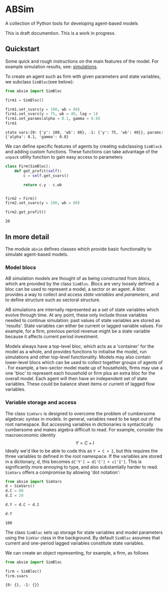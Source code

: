 # ABSim #

A collection of Python tools for developing agent-based models

This is draft documention. This is a work in progress.


## Quickstart ##

Some quick and rough instructions on the main features of the model. For example simulation results, see: [simulations](./Steindl_ABM_simulations.ipynb).

To create an agent such as firm with given parameters and state variables, we subclass `SimBloc`(see below):


```python
from absim import SimBloc

firm1 = SimBloc()

firm1.set_svars(y = 100, wb = 80)
firm1.set_svars(y = 75, wb = 40, lag = 1)
firm1.set_params(alpha = 0.1, gamma = 0.8)
firm1

```




    state vars:{0: {'y': 100, 'wb': 80}, -1: {'y': 75, 'wb': 40}}, params:{'alpha': 0.1, 'gamma': 0.8}



We can define specific features of agents by creating subclassing `SimBlock` and adding custom functions. These functions can take advantage of the `unpack` utility function to gain easy access to parameters 


```python
class Firm(SimBloc):
    def get_profit(self):
        c = self.get_svars()

        return c.y - c.wb


firm2 = Firm()
firm2.set_svars(y = 100, wb = 80)

firm2.get_profit()
```




    20



## In more detail ##

The module `absim` defines classes which provide basic functionality to simulate agent-based models.

### Model blocs ###


AB simulation models are thought of as being constructed from *blocs*, which are provided by the class `SimBloc`. Blocs are very loosely defined: a bloc can be used to represent a model, a sector or an agent. A bloc provides a way to collect and access *state variables* and *parameters*, and to define structure such as sectoral structure.

AB simulations are internally represented as a set of state variables which evolve through time. At any point, these only include those variables needed to continue simulation: past values of state variables are stored as 'results'. State variables can either be current or lagged variable values. For example, for a firm, previous period revenue might be a state variable because it affects current period investment.

Models always have a top-level bloc, which acts as a 'container' for the model as a whole, and provides functions to initialise the model, run simulations and other top-level functionality. Models may also contain lower-level blocs which can be used to collect together groups of agents of . For example, a two-sector model made up of households, firms may use a one 'bloc' to represent each household or firm plus an extra bloc for the overall model. Each agent will then have an independent set of state variables. These could be balance sheet items or 
current of lagged flow variables.



### Variable storage and access ###

The class `SimVars` is designed to overcome the problem of cumbersome algebraic syntax in models. In general, variables need to be kept out of the root namespace. But accessing variables in dictionaries is syntactically cumbersome and makes algebra difficult to read. For example, consider the macroeconomic identity $$Y = C + I$$ Ideally we'd like to be able to code this as `Y = C + I`, but this requires the three variables to defined in the root namespace. If the variables are stored in a dictionary, d, this becomes `d['Y'] = d['C'] + c['I']`. This is significantly more annoying to type, and also substantially harder to read. `SimVars` offers a compromise by allowing 'dot notation': 



```python
from absim import SimVars
d = SimVars()
d.C = 80
d.I = 20

d.Y = d.C + d.I

d.Y
```




    100



The class `SimBloc` sets up storage for state variables and model parameters using the `SimVar` class in the background. By default `SimBloc` assumes that current and one-period lagged variables constitute state variables.

We can create an object representing, for example, a firm, as follows


```python
from absim import SimBloc

firm = SimBloc()
firm.svars
```




    {0: {}, -1: {}}




```python

```
